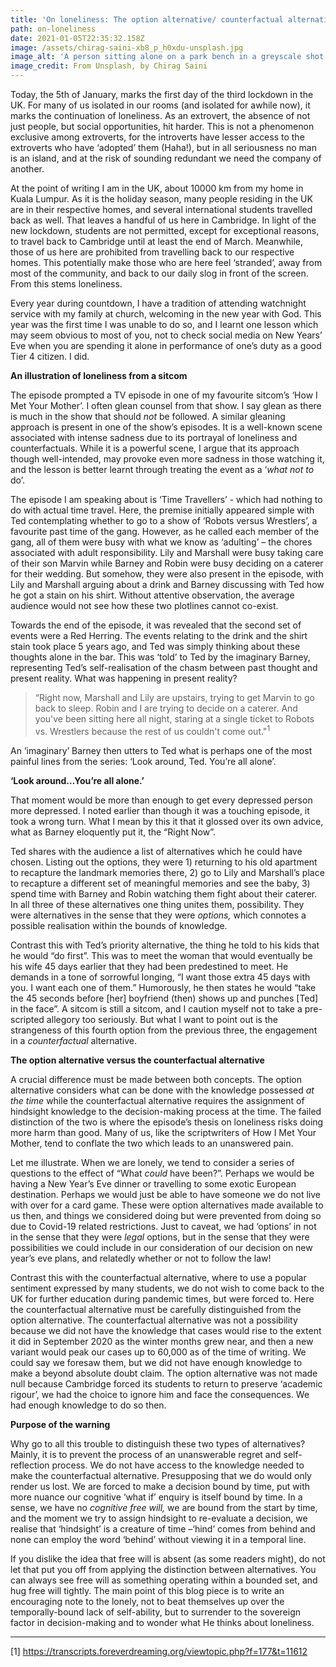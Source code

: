 ```yaml
---
title: 'On loneliness: The option alternative/ counterfactual alternative conflation'
path: on-loneliness
date: 2021-01-05T22:35:32.158Z
image: /assets/chirag-saini-xb8_p_h0xdu-unsplash.jpg
image_alt: 'A person sitting alone on a park bench in a greyscale shot of a park. '
image_credit: From Unsplash, by Chirag Saini
---
```


Today, the 5th of January, marks the first day of the third lockdown in the UK. For many of us isolated in our rooms (and isolated for awhile now), it marks the continuation of loneliness. As an extrovert, the absence of not just people, but social opportunities, hit harder. This is not a phenomenon exclusive among extroverts, for the introverts have lesser access to the extroverts who have ‘adopted’ them (Haha!), but in all seriousness no man is an island, and at the risk of sounding redundant we need the company of another.

At the point of writing I am in the UK, about 10000 km from my home in Kuala Lumpur. As it is the holiday season, many people residing in the UK are in their respective homes, and several international students travelled back as well. That leaves a handful of us here in Cambridge. In light of the new lockdown, students are not permitted, except for exceptional reasons, to travel back to Cambridge until at least the end of March. Meanwhile, those of us here are prohibited from travelling back to our respective homes. This potentially make those who are here feel ‘stranded’, away from most of the community, and back to our daily slog in front of the screen. From this stems loneliness.

Every year during countdown, I have a tradition of attending watchnight service with my family at church, welcoming in the new year with God. This year was the first time I was unable to do so, and I learnt one lesson which may seem obvious to most of you, not to check social media on New Years’ Eve when you are spending it alone in performance of one’s duty as a good Tier 4 citizen. I did.

**An illustration of loneliness from a sitcom**

The episode prompted a TV episode in one of my favourite sitcom’s ‘How I Met Your Mother’. I often glean counsel from that show. I say glean as there is much in the show that should _not_ be followed. A similar gleaning approach is present in one of the show’s episodes. It is a well-known scene associated with intense sadness due to its portrayal of loneliness and counterfactuals. While it is a powerful scene, I argue that its approach though well-intended, may provoke even more sadness in those watching it, and the lesson is better learnt through treating the event as a ‘_what not to_ do’.

The episode I am speaking about is ‘Time Travellers’ - which had nothing to do with actual time travel. Here, the premise initially appeared simple with Ted contemplating whether to go to a show of ‘Robots versus Wrestlers’, a favourite past time of the gang. However, as he called each member of the gang, all of them were busy with what we know as ‘adulting’ – the chores associated with adult responsibility. Lily and Marshall were busy taking care of their son Marvin while Barney and Robin were busy deciding on a caterer for their wedding. But somehow, they were also present in the episode, with Lily and Marshall arguing about a drink and Barney discussing with Ted how he got a stain on his shirt. Without attentive observation, the average audience would not see how these two plotlines cannot co-exist.

Towards the end of the episode, it was revealed that the second set of events were a Red Herring. The events relating to the drink and the shirt stain took place 5 years ago, and Ted was simply thinking about these thoughts alone in the bar. This was ‘told’ to Ted by the imaginary Barney, representing Ted’s self-realisation of the chasm between past thought and present reality. What was happening in present reality?

> “Right now, Marshall and Lily are upstairs, trying to get Marvin to go back to sleep. Robin and I are trying to decide on a caterer. And you've been sitting here all night, staring at a single ticket to Robots vs. Wrestlers because the rest of us couldn't come out[](#_ftn1)."<sup>1</sup>

An ‘imaginary’ Barney then utters to Ted what is perhaps one of the most painful lines from the series: ‘Look around, Ted. You’re all alone’.

**‘Look around…You’re all alone.’**

That moment would be more than enough to get every depressed person more depressed. I noted earlier than though it was a touching episode, it took a wrong turn. What I mean by this it that it glossed over its own advice, what as Barney eloquently put it, the “Right Now”.

Ted shares with the audience a list of alternatives which he could have chosen. Listing out the options, they were 1) returning to his old apartment to recapture the landmark memories there, 2) go to Lily and Marshall’s place to recapture a different set of meaningful memories and see the baby, 3) spend time with Barney and Robin watching them fight about their caterer. In all three of these alternatives one thing unites them, possibility. They were alternatives in the sense that they were _options,_ which connotes a possible realisation within the bounds of knowledge.

Contrast this with Ted’s priority alternative, the thing he told to his kids that he would “do first”. This was to meet the woman that would eventually be his wife 45 days earlier that they had been predestined to meet. He demands in a tone of sorrowful longing, “I want those extra 45 days with you. I want each one of them.” Humorously, he then states he would “take the 45 seconds before \[her] boyfriend (then) shows up and punches \[Ted] in the face”. A sitcom is still a sitcom, and I caution myself not to take a pre-scripted allegory too seriously. But what I want to point out is the strangeness of this fourth option from the previous three, the engagement in a _counterfactual_ alternative.

**The option alternative versus the counterfactual alternative**

A crucial difference must be made between both concepts. The option alternative considers what can be done with the knowledge possessed _at the time_ while the counterfactual alternative requires the assignment of hindsight knowledge to the decision-making process at the time. The failed distinction of the two is where the episode’s thesis on loneliness risks doing more harm than good. Many of us, like the scriptwriters of How I Met Your Mother, tend to conflate the two which leads to an unanswered pain.

Let me illustrate. When we are lonely, we tend to consider a series of questions to the effect of “What _could_ have been?”. Perhaps we would be having a New Year’s Eve dinner or travelling to some exotic European destination. Perhaps we would just be able to have someone we do not live with over for a card game. These were option alternatives made available to us then, and things we considered doing but were prevented from doing so due to Covid-19 related restrictions. Just to caveat, we had ‘options’ in not in the sense that they were _legal_ options, but in the sense that they were possibilities we could include in our consideration of our decision on new year’s eve plans, and relatedly whether or not to follow the law!

Contrast this with the counterfactual alternative, where to use a popular sentiment expressed by many students, we do not wish to come back to the UK for further education during pandemic times, but were forced to. Here the counterfactual alternative must be carefully distinguished from the option alternative. The counterfactual alternative was not a possibility because we did not have the knowledge that cases would rise to the extent it did in September 2020 as the winter months grew near, and then a new variant would peak our cases up to 60,000 as of the time of writing. We could say we foresaw them, but we did not have enough knowledge to make a beyond absolute doubt claim. The option alternative was not made null because Cambridge forced its students to return to preserve ‘academic rigour’, we had the choice to ignore him and face the consequences. We had enough knowledge to do so then.

**Purpose of the warning**

Why go to all this trouble to distinguish these two types of alternatives? Mainly, it is to prevent the process of an unanswerable regret and self-reflection process. We do not have access to the knowledge needed to make the counterfactual alternative. Presupposing that we do would only render us lost. We are forced to make a decision bound by time, put with more nuance our cognitive ‘what if’ enquiry is itself bound by time. In a sense, we have no _cognitive free will,_ we are bound from the start by time, and the moment we try to assign hindsight to re-evaluate a decision, we realise that ‘hindsight’ is a creature of time –‘hind’ comes from behind and none can employ the word ‘behind’ without viewing it in a temporal line.

If you dislike the idea that free will is absent (as some readers might), do not let that put you off from applying the distinction between alternatives. You can always see free will as something operating within a bounded set, and hug free will tightly. The main point of this blog piece is to write an encouraging note to the lonely, not to beat themselves up over the temporally-bound lack of self-ability, but to surrender to the sovereign factor in decision-making and to wonder what He thinks about loneliness.

---

\[1] <https://transcripts.foreverdreaming.org/viewtopic.php?f=177&t=11612>
